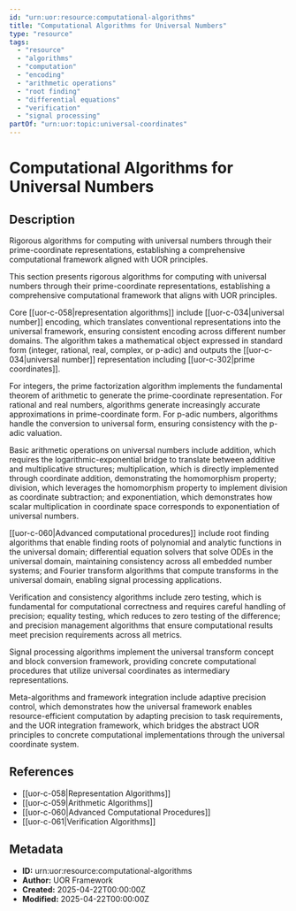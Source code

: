```yaml
---
id: "urn:uor:resource:computational-algorithms"
title: "Computational Algorithms for Universal Numbers"
type: "resource"
tags:
  - "resource"
  - "algorithms"
  - "computation"
  - "encoding"
  - "arithmetic operations"
  - "root finding"
  - "differential equations"
  - "verification"
  - "signal processing"
partOf: "urn:uor:topic:universal-coordinates"
---
```


# Computational Algorithms for Universal Numbers

## Description

Rigorous algorithms for computing with universal numbers through their prime-coordinate representations, establishing a comprehensive computational framework aligned with UOR principles.

This section presents rigorous algorithms for computing with universal numbers through their prime-coordinate representations, establishing a comprehensive computational framework that aligns with UOR principles.

Core [[uor-c-058|representation algorithms]] include [[uor-c-034|universal number]] encoding, which translates conventional representations into the universal framework, ensuring consistent encoding across different number domains. The algorithm takes a mathematical object expressed in standard form (integer, rational, real, complex, or p-adic) and outputs the [[uor-c-034|universal number]] representation including [[uor-c-302|prime coordinates]].

For integers, the prime factorization algorithm implements the fundamental theorem of arithmetic to generate the prime-coordinate representation. For rational and real numbers, algorithms generate increasingly accurate approximations in prime-coordinate form. For p-adic numbers, algorithms handle the conversion to universal form, ensuring consistency with the p-adic valuation.

Basic arithmetic operations on universal numbers include addition, which requires the logarithmic-exponential bridge to translate between additive and multiplicative structures; multiplication, which is directly implemented through coordinate addition, demonstrating the homomorphism property; division, which leverages the homomorphism property to implement division as coordinate subtraction; and exponentiation, which demonstrates how scalar multiplication in coordinate space corresponds to exponentiation of universal numbers.

[[uor-c-060|Advanced computational procedures]] include root finding algorithms that enable finding roots of polynomial and analytic functions in the universal domain; differential equation solvers that solve ODEs in the universal domain, maintaining consistency across all embedded number systems; and Fourier transform algorithms that compute transforms in the universal domain, enabling signal processing applications.

Verification and consistency algorithms include zero testing, which is fundamental for computational correctness and requires careful handling of precision; equality testing, which reduces to zero testing of the difference; and precision management algorithms that ensure computational results meet precision requirements across all metrics.

Signal processing algorithms implement the universal transform concept and block conversion framework, providing concrete computational procedures that utilize universal coordinates as intermediary representations.

Meta-algorithms and framework integration include adaptive precision control, which demonstrates how the universal framework enables resource-efficient computation by adapting precision to task requirements, and the UOR integration framework, which bridges the abstract UOR principles to concrete computational implementations through the universal coordinate system.

## References

- [[uor-c-058|Representation Algorithms]]
- [[uor-c-059|Arithmetic Algorithms]]
- [[uor-c-060|Advanced Computational Procedures]]
- [[uor-c-061|Verification Algorithms]]

## Metadata

- **ID:** urn:uor:resource:computational-algorithms
- **Author:** UOR Framework
- **Created:** 2025-04-22T00:00:00Z
- **Modified:** 2025-04-22T00:00:00Z
